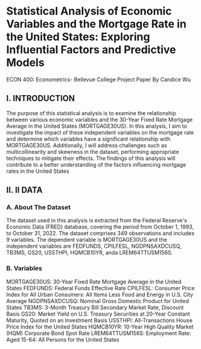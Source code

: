 # Statistical Analysis of Economic Variables and the Mortgage Rate in the United States: Exploring Influential Factors and Predictive Models
ECON 400: Econometrics- Bellevue College
Project Paper
By Candice Wu

## I. INTRODUCTION
The purpose of this statistical analysis is to examine the relationship between various
economic variables and the 30-Year Fixed Rate Mortgage Average in the United States
(MORTGAGE30US). In this analysis, I aim to investigate the impact of these
independent variables on the mortgage rate and determine which variables have a
significant relationship with MORTGAGE30US. Additionally, I will address challenges
such as multicollinearity and skewness in the dataset, performing appropriate
techniques to mitigate their effects. The findings of this analysis will contribute to a
better understanding of the factors influencing mortgage rates in the United States

## II. II DATA
### A. About The Dataset
The dataset used in this analysis is extracted from the Federal Reserve's Economic
Data (FRED) database, covering the period from October 1, 1993, to October 31, 2022.
The dataset comprises 349 observations and includes 9 variables. The dependent
variable is MORTGAGE30US and the independent variables are FEDFUNDS,
CPILFESL, NGDPNSAXDCUSQ, TB3MS, GS20, USSTHPI, HQMCB10YR, anda
LREM64TTUSM156S.
### B. Variables
MORTGAGE30US: 30-Year Fixed Rate Mortgage Average in the United States
FEDFUNDS: Federal Funds Effective Rate
CPILFESL: Consumer Price Index for All Urban Consumers: All Items Less Food and
Energy in U.S. City Average
NGDPNSAXDCUSQ: Nominal Gross Domestic Product for United States
TB3MS: 3-Month Treasury Bill Secondary Market Rate, Discount Basis
GS20: Market Yield on U.S. Treasury Securities at 20-Year Constant Maturity, Quoted
on an Investment Basis
USSTHPI: All-Transactions House Price Index for the United States
HQMCB10YR: 10-Year High Quality Market (HQM) Corporate Bond Spot Rate
LREM64TTUSM156S: Employment Rate: Aged 15-64: All Persons for the United States
